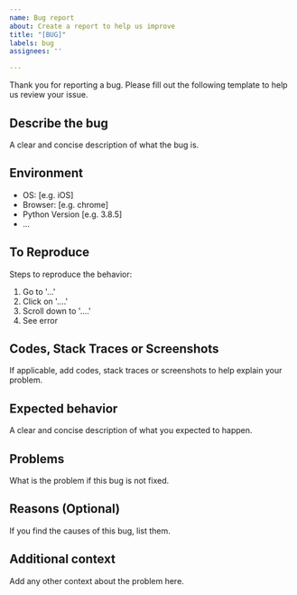 ```yaml
---
name: Bug report
about: Create a report to help us improve
title: "[BUG]"
labels: bug
assignees: ''

---
```


Thank you for reporting a bug. Please fill out the following template to help us review your issue.

## Describe the bug

A clear and concise description of what the bug is.

## Environment

- OS: [e.g. iOS]
- Browser: [e.g. chrome]
- Python Version [e.g. 3.8.5]
- ...

## To Reproduce

Steps to reproduce the behavior:

1. Go to '...'
2. Click on '....'
3. Scroll down to '....'
4. See error

## Codes, Stack Traces or Screenshots

If applicable, add codes, stack traces or screenshots to help explain your problem.

## Expected behavior

A clear and concise description of what you expected to happen.

## Problems

What is the problem if this bug is not fixed.

## Reasons (Optional)

If you find the causes of this bug, list them.

## Additional context

Add any other context about the problem here.

